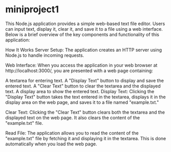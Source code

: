 # miniproject1
This Node.js application provides a simple web-based text file editor. Users can input text, display it, clear it, and save it to a file using a web interface. Below is a brief overview of the key components and functionality of this application:

How It Works
Server Setup: The application creates an HTTP server using Node.js to handle incoming requests.

Web Interface: When you access the application in your web browser at http://localhost:3000/, you are presented with a web page containing:

A textarea for entering text.
A "Display Text" button to display and save the entered text.
A "Clear Text" button to clear the textarea and the displayed text.
A display area to show the entered text.
Display Text: Clicking the "Display Text" button takes the text entered in the textarea, displays it in the display area on the web page, and saves it to a file named "example.txt."

Clear Text: Clicking the "Clear Text" button clears both the textarea and the displayed text on the web page. It also clears the content of the "example.txt" file.

Read File: The application allows you to read the content of the "example.txt" file by fetching it and displaying it in the textarea. This is done automatically when you load the web page.